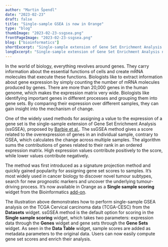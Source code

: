 ```yaml
---
author: "Martin Špendl"
date: "2023-02-23"
draft: false
title: "Single-sample GSEA is now in Orange"
type: "blog"
thumbImage: "2023-02-23-ssgsea.png"
frontPageImage: "2023-02-23-ssgsea.png"
blog: ["bioinformatics"]
shortExcerpt: "Single-sample extension of Gene Set Enrichment Analysis now in Bioinformatics add-on."
longExcerpt: "Single-sample extension of Gene Set Enrichment Analysis now in Bioinformatics add-on."
---
```


In the world of biology, everything revolves around genes. They carry information about the essential functions of cells and create mRNA molecules that execute these functions. Biologists like to extract information about gene expression by simply counting the number of mRNA molecules produced by genes. There are more than 20,000 genes in the human genome, which makes the expression matrix very wide. Biologists like identifying important genes in different processes and grouping them into gene sets. By comparing their expression over different samples, they can gain insight into the mechanism of change.

One of the widely used methods for assigning a value to the expression of a gene set is the single-sample extension of Gene Set Enrichment Analysis (ssGSEA), proposed by [Barbie et al.](https://www.nature.com/articles/nature08460). The ssGSEA method gives a score related to the overexpression of genes in an individual sample, contrary to GSEA, which calculates the change across multiple samples. The algorithm sums the contributions of genes related to their rank in an ordered expression matrix. High expression values contribute positively to the score, while lower values contribute negatively.

The method was first introduced as a signature projection method and quickly gained popularity for assigning gene set scores to samples. It’s most widely used in cancer biology to discover novel tumour subtypes, search for new prognostic markers and uncover the underlying tumour-driving process. It’s now available in Orange as a **Single sample scoring** widget from the Bioinformatics [add-on](https://github.com/biolab/orange3-bioinformatics).

<WindowScreenshot src="2023-02-23-ssgsea.png" />

The illustration above demonstrates how to perform single-sample GSEA analysis on the TCGA Cervical carcinoma data (TCGA-CESC) from the **Datasets** widget. ssGSEA method is the default option for scoring in the **Single sample scoring** widget, which takes two parameters: expression data through the **Genes** widget and gene sets through the **Gene Sets** widget. As seen in the **Data Table** widget, sample scores are added as metadata parameters to the original data. Users can now easily compute gene set scores and enrich their analysis.
